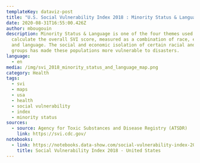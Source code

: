 ```yaml
---
templateKey: dataviz-post
title: "U.S. Social Vulnerability Index 2018 : Minority Status & Language Map"
date: 2020-08-31T16:55:00.426Z
author: mbougouin
description: Minority Status & Language is one of the four themes used to
  calculate the overall SVI score, measured as a combination of race, ethnicity
  and language. The social and economic isolation of certain racial and ethnic
  groups has made these populations more vulnerable to disasters.
language:
  - en
media: /img/svi_2018_minority_status_and_language_map.png
category: Health
tags:
  - svi
  - maps
  - usa
  - health
  - social vulnerability
  - index
  - minority status
sources:
  - source: Agency for Toxic Substances and Disease Registry (ATSDR)
    link: https://svi.cdc.gov/
notebooks:
  - link: https://notebooks.data-show.com/social-vulnerability-index-2018-united-states/#social-vulnerability-index-2018-united-states
    title: Social Vulnerability Index 2018 - United States
---
```

